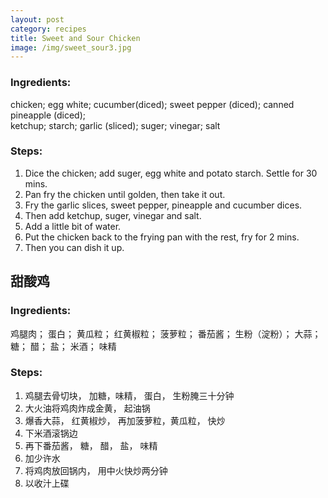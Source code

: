 ```yaml
---
layout: post
category: recipes
title: Sweet and Sour Chicken
image: /img/sweet_sour3.jpg
---
```


### Ingredients:

chicken;    egg white;   cucumber(diced);    sweet pepper (diced);   canned pineapple (diced);<br/>
ketchup;    starch;    garlic (sliced);    suger;   vinegar;   salt
     
### Steps:

1. Dice the chicken; add suger, egg white and potato starch. Settle for 30 mins. 
2. Pan fry the chicken until golden, then take it out.
3. Fry the garlic slices, sweet pepper, pineapple and cucumber dices.
4. Then add ketchup, suger, vinegar and salt.
5. Add a little bit of water.
6. Put the chicken back to the frying pan with the rest, fry for 2 mins.
7. Then you can dish it up.


## 甜酸鸡

### Ingredients:

鸡腿肉； 蛋白； 黄瓜粒； 红黄椒粒； 菠萝粒； 番茄酱； 生粉（淀粉）； 大蒜； 糖； 醋； 盐； 米酒； 味精


### Steps:

1. 鸡腿去骨切块， 加糖，味精， 蛋白， 生粉腌三十分钟<br/>
2. 大火油将鸡肉炸成金黄， 起油锅<br/>
3. 爆香大蒜， 红黄椒炒， 再加菠萝粒，黄瓜粒， 快炒<br/>
4. 下米酒滚锅边<br/>
5. 再下番茄酱， 糖， 醋， 盐， 味精<br/>
6. 加少许水<br/>
7. 将鸡肉放回锅内， 用中火快炒两分钟<br/>
8. 以收汁上碟<br/>

